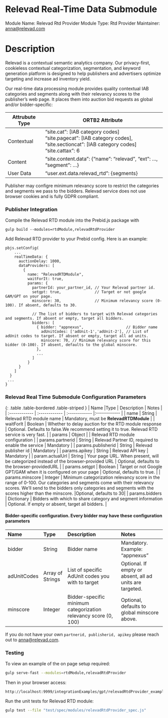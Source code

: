 # Relevad Real-Time Data Submodule

Module Name: Relevad Rtd Provider
Module Type: Rtd Provider
Maintainer: anna@relevad.com

# Description

Relevad is a contextual semantic analytics company. Our privacy-first, cookieless contextual categorization, segmentation, and keyword generation platform is designed to help publishers and advertisers optimize targeting and increase ad inventory yield.

Our real-time data processing module provides quality contextual IAB categories and segments along with their relevancy scores to the publisher’s web page. It places them into auction bid requests as global and/or bidder-specific:

| Attrubute Type | ORTB2 Attribute                                              |
| -------------- | ------------------------------------------------------------ |
| Contextual     | “site.cat”: [IAB category codes]<br/>“site.pagecat”: [IAB category codes],<br>“site.sectioncat”: [IAB category codes]<br>“site.cattax”: 6 |
| Content        | “site.content.data”: {“name”: “relevad”, “ext”: …, “segment”: …} |
| User Data      | “user.ext.data.relevad_rtd”: {segments}                      |

Publisher may configre minimum relevancy score to restrict the categories and segments we pass to the bidders.
Relevad service does not use browser cookies and is fully GDPR compliant.

### Publisher Integration

Compile the Relevad RTD module into the Prebid.js package with

`gulp build --modules=rtdModule,relevadRtdProvider`

Add Relevad RTD provider to your Prebid config. Here is an example:

```
pbjs.setConfig(
    ...
    realTimeData: {
      auctionDelay: 1000,
      dataProviders: [
        {
          name: "RelevadRTDModule",
          waitForIt: true,
          params: { 
          	partnerId: your_partner_id, // Your Relevad partner id.
          	setgpt: true,               // Target or not google GAM/GPT on your page.
            minscore: 30,               // Minimum relevancy score (0-100). If absent, defaults to 30.
 
            // The list of bidders to target with Relevad categories and segments. If absent or empty, target all bidders.
            bidders: [
              { bidder: "appnexus",                   // Bidder name
                adUnitCodes: ['adUnit-1','adUnit-2'], // List of adUnit codes to target. If absent or empty, target all ad units.
                minscore: 70, // Minimum relevancy score for this bidder (0-100). If absent, defaults to the global minscore.
              },
              ...
            ]
          }
      }
    ]
  }
 ...
}
```

### Relevad Real Time Submodule Configuration Parameters



{: .table .table-bordered .table-striped }
| Name  |Type | Description   | Notes  |
| :------------ | :------------ | :------------ |:------------ |
| name | String | Relevad RTD module name | Mandatory, must be **RelevadRTDModule** |
| waitForIt | Boolean | Whether to delay auction for the RTD module response | Optional. Defaults to false.We recommend setting it to true. Relevad RTD service is very fast. |
| params | Object | | Relevad RTD module configuration |
| params.partnerid | String | Relevad Partner ID, required to enable the service | Mandatory |
| params.publisherid | String | Relevad publisher id | Mandatory |
| params.apikey | String | Relevad API key | Mandatory |
| param.actualUrl | String | Your page URL. When present, will be categorized instead of the browser-provided URL | Optional, defaults to the browser-providedURL |
| params.setgpt | Boolean | Target or not Google GPT/GAM when it is configured on your page | Optional, defaults to true. |
| params.minscore | Integer | Minimum categorization relevancy score in the range of 0-100. Our categories and segments come  with their relevancy scores. We’ll send to the bidders only categories and segments with the scores higher than the minscore. |Optional, defaults to 30|
| params.bidders | Dictionary | Bidders with which to share category and segment information | Optional. If empty or absent, target all bidders. |



#### Bidder-specific configuration. Every bidder may have these configuration parameters

| Name  |Type | Description   | Notes  |
| :------------ | :------------ | :------------ |:------------ |
| bidder | String | Bidder name | Mandatory. Example: “appnexus” |
| adUnitCodes | Array of Strings | List of specific AdUnit codes you with to target | Optional. If empty or absent, all ad units are targeted. |
| minscore | Integer | Bidder-specific minimum categorization relevancy score (0, 100) | Optional, defaults to global minscore above. |

If you do not have your own `partnerid, publisherid, apikey` please reach out to [anna@relevad.com](mailto:anna@relevad.com).

### Testing

To view an example of the on page setup required:

```bash
gulp serve-fast --modules=rtdModule,relevadRtdProvider
```

Then in your browser access:

```
http://localhost:9999/integrationExamples/gpt/relevadRtdProvider_example.html
```

Run the unit tests for Relevad RTD module:

```bash
gulp test --file "test/spec/modules/relevadRtdProvider_spec.js"
```